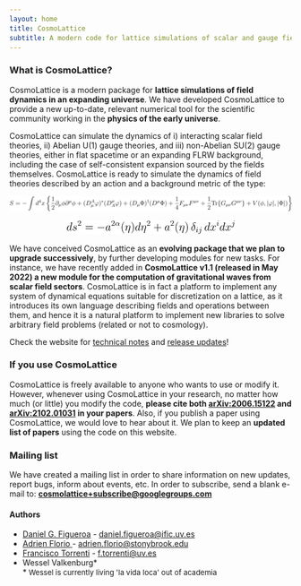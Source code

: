 ```yaml
---
layout: home
title: CosmoLattice
subtitle: A modern code for lattice simulations of scalar and gauge field dynamics in an expanding universe
---
```


### What is CosmoLattice?

CosmoLattice is a modern package for **lattice simulations of field dynamics in
an expanding universe**. We have developed CosmoLattice to provide a
new up-to-date, relevant numerical tool for the scientific community working in the **physics
of the early universe**.

CosmoLattice can simulate the dynamics of i) interacting
scalar field theories, ii) Abelian U(1) gauge theories, and iii) non-Abelian SU(2) gauge theories, either
in flat spacetime or an expanding FLRW background, including the case of self-consistent expansion sourced by
the fields themselves. CosmoLattice is ready to simulate the dynamics of field theories described by an action
and a background metric of the type:


<p align="center">
  <img src="./assets/img/action.svg" width="890"
 />
</p>


<p align="center">
  <img src="./assets/img/metric.svg" width="300"
 />
</p>

We have conceived CosmoLattice as an **evolving package that we plan to upgrade successively**,
by further developing modules for new tasks. For instance, we have recently added in **CosmoLattice v1.1 (released in May 2022) 
a new module for the computation of gravitational waves from scalar field sectors**. CosmoLattice is in fact a platform to implement any system of dynamical equations suitable for discretization on a lattice, as it introduces its own language describing fields and operations between them, and hence it is a natural platform to implement new libraries to solve arbitrary field problems (related or not to cosmology).

Check the website for <a href="_pages/technicalnotes.md">technical notes</a> and <a href="_pages/allversions.md">release updates</a>!

### If you use CosmoLattice

CosmoLattice is freely available to anyone who wants to use or modify it. However, whenever
using CosmoLattice in your research, no matter how much (or little) you modify the code,
<b>please cite both <a href="https://arxiv.org/pdf/2006.15122.pdf" target="_blank" rel="noopener noreferrer">arXiv:2006.15122</a> and 
<a href="https://arxiv.org/pdf/2102.01031.pdf" target="_blank" rel="noopener noreferrer">arXiv:2102.01031</a> in your papers</b>. Also, if you publish a paper using CosmoLattice, we would love to hear about it. We
plan to keep an **updated list of papers** using the code on this website.

### Mailing list

We have created a mailing list in order to share information on new updates, report bugs,
inform about events, etc.  In order to subscribe, send a blank e-mail to:
<a href="mailto:cosmolattice+subscribe@googlegroups.com">**cosmolattice+subscribe@googlegroups.com**</a>

#### Authors

- <a href="https://webific.ific.uv.es/web/content/figueroa-daniel-g" target="_blank" rel="noopener noreferrer">Daniel G. Figueroa</a> - <daniel.figueroa@ific.uv.es>
- <a href="https://afloriosite.wordpress.com/" target="_blank" rel="noopener noreferrer">Adrien Florio </a> - <adrien.florio@stonybrook.edu>
- <a href="http://ftorrenti.github.io"  target="_blank" rel="noopener noreferrer">Francisco Torrenti</a> - <f.torrenti@uv.es>
- Wessel Valkenburg\* <br>
\*<font size="2"> Wessel is currently living 'la vida loca' out of academia
